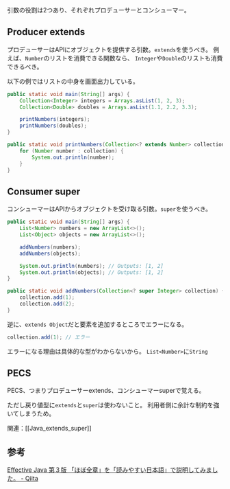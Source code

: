引数の役割は2つあり、それぞれプロデューサーとコンシューマー。

## Producer extends
プロデューサーはAPIにオブジェクトを提供する引数。`extends`を使うべき。
例えば、`Number`のリストを消費できる関数なら、
`Integer`や`Double`のリストも消費できるべき。

以下の例ではリストの中身を画面出力している。
```java
public static void main(String[] args) {
    Collection<Integer> integers = Arrays.asList(1, 2, 3);
    Collection<Double> doubles = Arrays.asList(1.1, 2.2, 3.3);

    printNumbers(integers);
    printNumbers(doubles);
}

public static void printNumbers(Collection<? extends Number> collection) {
    for (Number number : collection) {
        System.out.println(number);
    }
}
```

## Consumer super
コンシューマーはAPIからオブジェクトを受け取る引数。`super`を使うべき。
```java
public static void main(String[] args) {
    List<Number> numbers = new ArrayList<>();
    List<Object> objects = new ArrayList<>();

    addNumbers(numbers);
    addNumbers(objects);

    System.out.println(numbers); // Outputs: [1, 2]
    System.out.println(objects); // Outputs: [1, 2]
}

public static void addNumbers(Collection<? super Integer> collection) {
    collection.add(1);
    collection.add(2);
}
```

逆に、`extends Object`だと要素を追加するところでエラーになる。
```java
collection.add(1); // エラー
```
エラーになる理由は具体的な型がわからないから。
`List<Number>`に`String`

## PECS
PECS、つまりプロデューサーextends、コンシューマーsuperで覚える。

ただし戻り値型に`extends`と`super`は使わないこと。
利用者側に余計な制約を強いてしまうため。

関連：[[Java_extends_super]]

## 参考
[Effective Java 第３版 「ほぼ全章」を「読みやすい日本語」で説明してみました。 - Qiita](https://qiita.com/nyandora/items/3e5ec76ca3881bc17924)
